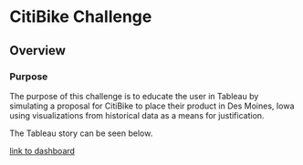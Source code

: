 # CitiBike Challenge 

## Overview 

### Purpose 


The purpose of this challenge is to educate the user in Tableau by simulating a proposal for CitiBike to place their product in Des Moines, Iowa using visualizations from historical data as a means for justification. 

The Tableau story can be seen below.

[link to dashboard](https://public.tableau.com/app/profile/justint42/viz/CitiBike_Challenge_16634725366380/NYCCitiBikeAnalysisChallenge?publish=yes "link to dashboard")
